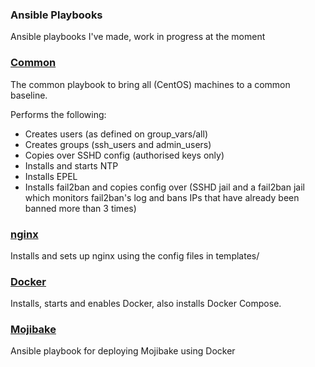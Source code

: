 ### Ansible Playbooks ###

Ansible playbooks I've made, work in progress at the moment

### [Common](mojibake/roles/common/) ###

The common playbook to bring all (CentOS) machines to a common baseline.

Performs the following:

- Creates users (as defined on group_vars/all)
- Creates groups (ssh_users and admin_users)
- Copies over SSHD config (authorised keys only)
- Installs and starts NTP
- Installs EPEL
- Installs fail2ban and copies config over (SSHD jail and a fail2ban jail which monitors fail2ban's log and bans IPs that have already been banned more than 3 times)

### [nginx](mojibake/roles/nginx/) ###

Installs and sets up nginx using the config files in templates/

### [Docker](mojibake/roles/docker/) ###

Installs, starts and enables Docker, also installs Docker Compose.

### [Mojibake](mojibake/roles/mojibake-site/) ###

Ansible playbook for deploying Mojibake using Docker
